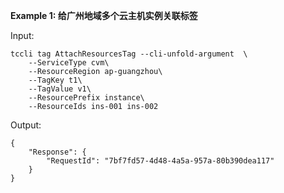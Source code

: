**Example 1: 给广州地域多个云主机实例关联标签**



Input: 

```
tccli tag AttachResourcesTag --cli-unfold-argument  \
    --ServiceType cvm\
    --ResourceRegion ap-guangzhou\
    --TagKey t1\
    --TagValue v1\
    --ResourcePrefix instance\
    --ResourceIds ins-001 ins-002
```

Output: 
```
{
    "Response": {
        "RequestId": "7bf7fd57-4d48-4a5a-957a-80b390dea117"
    }
}
```

